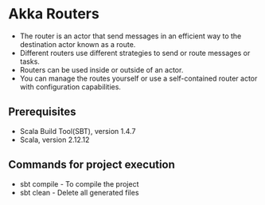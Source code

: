 # Akka Routers

- The router is an actor that send messages in an efficient way to the destination actor known as a route.
- Different routers use different strategies to send or route messages or tasks.
- Routers can be used inside or outside of an actor.
- You can manage the routes yourself or use a self-contained router actor with configuration capabilities.

## Prerequisites
- Scala Build Tool(SBT), version 1.4.7
- Scala, version 2.12.12

## Commands for project execution
- sbt compile - To compile the project
- sbt clean - Delete all generated files
